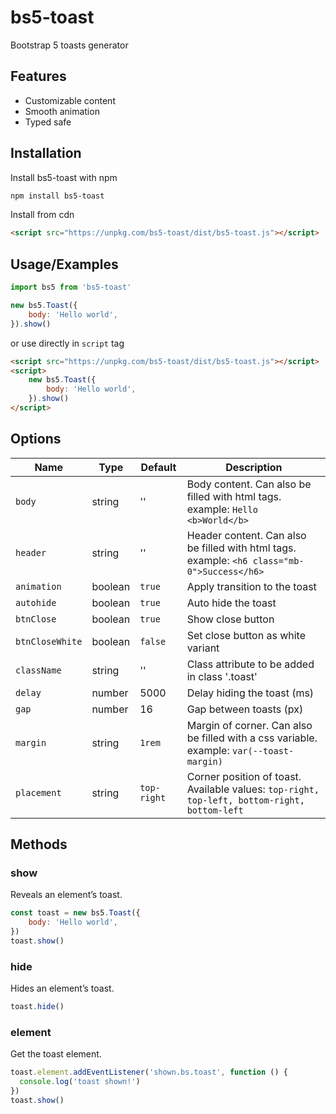 # bs5-toast

Bootstrap 5 toasts generator


## Features

- Customizable content
- Smooth animation
- Typed safe
## Installation

Install bs5-toast with npm

```bash
npm install bs5-toast
```

Install from cdn

```html
<script src="https://unpkg.com/bs5-toast/dist/bs5-toast.js"></script>
```
## Usage/Examples

```javascript
import bs5 from 'bs5-toast'

new bs5.Toast({
    body: 'Hello world',
}).show()
```

or use directly in `script` tag
```html
<script src="https://unpkg.com/bs5-toast/dist/bs5-toast.js"></script>
<script>
    new bs5.Toast({
        body: 'Hello world',
    }).show()
</script>
```
## Options

|Name|Type|Default|Description|
|-|-|-|-|
|`body`|string|''|Body content. Can also be filled with html tags. example: `Hello <b>World</b>`|
|`header`|string|''|Header content. Can also be filled with html tags. example: `<h6 class="mb-0">Success</h6>`|
|`animation`|boolean|`true`|Apply transition to the toast|
|`autohide`|boolean|`true`|Auto hide the toast|
|`btnClose`|boolean|`true`|Show close button|
|`btnCloseWhite`|boolean|`false`|Set close button as white variant|
|`className`|string|''|Class attribute to be added in class '.toast'|
|`delay`|number|5000|Delay hiding the toast (ms)|
|`gap`|number|16|Gap between toasts (px)|
|`margin`|string|`1rem`|Margin of corner. Can also be filled with a css variable. example: `var(--toast-margin)`|
|`placement`|string|`top-right`|Corner position of toast. Available values: `top-right, top-left, bottom-right, bottom-left`|

## Methods

### show
Reveals an element’s toast.
```javascript
const toast = new bs5.Toast({
    body: 'Hello world',
})
toast.show()
```

### hide
Hides an element’s toast.
```javascript
toast.hide()
```

### element
Get the toast element.
```javascript
toast.element.addEventListener('shown.bs.toast', function () {
  console.log('toast shown!')
})
toast.show()
```
